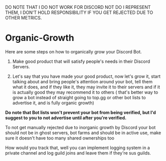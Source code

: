DO NOTE THAT I DO NOT WORK FOR DISCORD NOT DO I REPRESENT THEM, I DON'T HOLD RESPONSIBILITY IF YOU GET REJECTED DUE TO OTHER METRICS.

# Organic-Growth

Here are some steps on how to organically grow your Discord Bot.

1) Make good product that will satisfy people's needs in their Discord Servers.

2) Let's say that you have made your good product, now let's grow it, start talking about and bring people's attention around your bot, tell them what it does, and if they like it, they may invite it to their servers and if it is actually good they may recommend it to others ( that's better way to grow a bot instead of straight going to top.gg or other bot lists to advertise it, and is fully organic growth)

**Do note that Bot lists won't prevent your bot from being verified, but I'd suggest to you to not advertise until after you're verified.**

To not get manually rejected due to inorganic growth by Discord your bot should not be in ghost servers, bot farms and should be in active use, make sure it doesn't have too many shared ownerships too

How would you track that, well you can implement logging system in a private channel and log guild joins and leave them if they're sus guilds.
